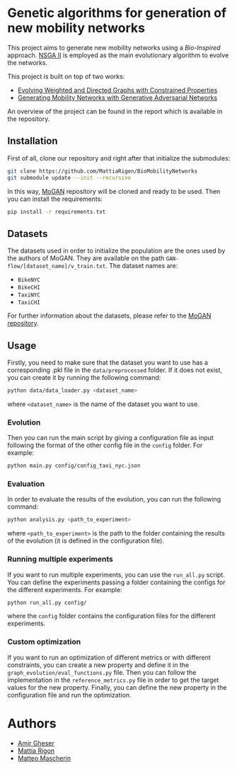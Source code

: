 # Genetic algorithms for generation of new mobility networks
This project aims to generate new mobility networks using a *Bio-Inspired* approach. [NSGA II](https://ieeexplore.ieee.org/stamp/stamp.jsp?arnumber=996017) is employed as the main evolutionary algorithm to evolve the networks.

This project is built on top of two works:
- [Evolving Weighted and Directed Graphs with Constrained
Properties](https://dl.acm.org/doi/pdf/10.1145/3638530.3654350)
- [Generating Mobility Networks with Generative
Adversarial Networks](https://arxiv.org/pdf/2202.11028)

An overview of the project can be found in the report which is available in the repository.

## Installation
First of all, clone our repository and right after that initialize the submodules:
```bash
git clone https://github.com/MattiaRigon/BioMobilityNetworks
git submodule update --init --recursive
```
In this way, [MoGAN](https://github.com/jonpappalord/GAN-flow) repository will be cloned and ready to be used. Then you can install the requirements:
```bash
pip install -r requirements.txt
```

## Datasets
The datasets used in order to initialize the population are the ones used by the authors of MoGAN. They are available on the path `GAN-flow/[dataset_name]/v_train.txt`. The dataset names are:
- `BikeNYC`
- `BikeCHI`
- `TaxiNYC`
- `TaxiCHI`

For further information about the datasets, please refer to the [MoGAN repository](https://github.com/jonpappalord/GAN-flow).

## Usage
Firstly, you need to make sure that the dataset you want to use has a corresponding .pkl file in the `data/preprocessed` folder. If it does not exist, you can create it by running the following command:
```bash
python data/data_loader.py <dataset_name>
```
where `<dataset_name>` is the name of the dataset you want to use.

### Evolution

Then you can run the main script by giving a configuration file as input following the format of the other config file in the `config` folder. For example:
```bash
python main.py config/config_taxi_nyc.json
```
### Evaluation
In order to evaluate the results of the evolution, you can run the following command:
```bash
python analysis.py <path_to_experiment>
```
where `<path_to_experiment>` is the path to the folder containing the results of the evolution (it is defined in the configuration file).

### Running multiple experiments
If you want to run multiple experiments, you can use the `run_all.py` script. You can define the experiments passing a folder containing the configs for the different experiments. For example:
```bash
python run_all.py config/
```
where the `config` folder contains the configuration files for the different experiments.

### Custom optimization
If you want to run an optimization of different metrics or with different constraints, you can create a new property and define it in the `graph_evolution/eval_functions.py` file. Then you can follow the implementation in the `reference_metrics.py` file in order to get the target values for the new property. Finally, you can define the new property in the configuration file and run the optimization.



# Authors
- [Amir Gheser](https://github.com/rogergheser)
- [Mattia Rigon](https://github.com/MattiaRigon)
- [Matteo Mascherin](https://github.com/MatteoMaske)

